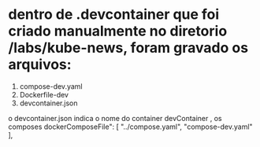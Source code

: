 # dentro de .devcontainer que foi criado manualmente no diretorio /labs/kube-news, foram gravado os arquivos:
1) compose-dev.yaml
2) Dockerfile-dev
3) devcontainer.json

o devcontainer.json indica 
    o nome do container devContainer , os composes 
    dockerComposeFile": [
		"../compose.yaml",
		"compose-dev.yaml" 
	],
    

